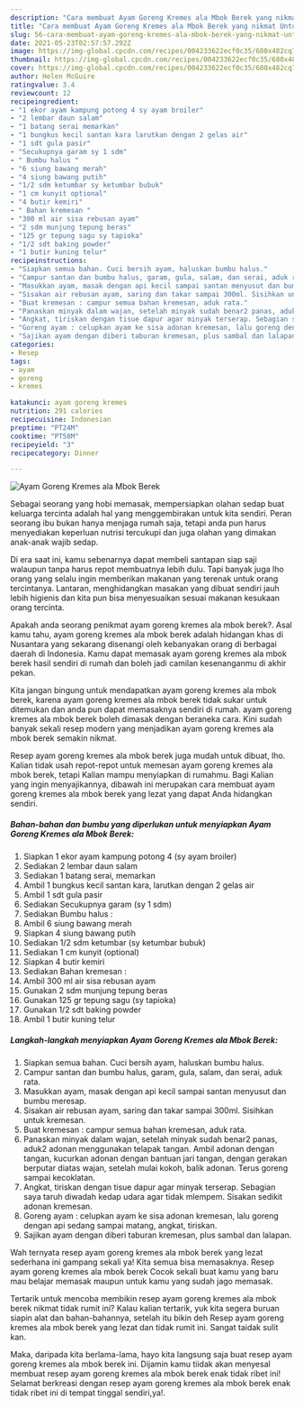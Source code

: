 ```yaml
---
description: "Cara membuat Ayam Goreng Kremes ala Mbok Berek yang nikmat Untuk Jualan"
title: "Cara membuat Ayam Goreng Kremes ala Mbok Berek yang nikmat Untuk Jualan"
slug: 56-cara-membuat-ayam-goreng-kremes-ala-mbok-berek-yang-nikmat-untuk-jualan
date: 2021-05-23T02:57:57.292Z
image: https://img-global.cpcdn.com/recipes/004233622ecf0c35/680x482cq70/ayam-goreng-kremes-ala-mbok-berek-foto-resep-utama.jpg
thumbnail: https://img-global.cpcdn.com/recipes/004233622ecf0c35/680x482cq70/ayam-goreng-kremes-ala-mbok-berek-foto-resep-utama.jpg
cover: https://img-global.cpcdn.com/recipes/004233622ecf0c35/680x482cq70/ayam-goreng-kremes-ala-mbok-berek-foto-resep-utama.jpg
author: Helen McGuire
ratingvalue: 3.4
reviewcount: 12
recipeingredient:
- "1 ekor ayam kampung potong 4 sy ayam broiler"
- "2 lembar daun salam"
- "1 batang serai memarkan"
- "1 bungkus kecil santan kara larutkan dengan 2 gelas air"
- "1 sdt gula pasir"
- "Secukupnya garam sy 1 sdm"
- " Bumbu halus "
- "6 siung bawang merah"
- "4 siung bawang putih"
- "1/2 sdm ketumbar sy ketumbar bubuk"
- "1 cm kunyit optional"
- "4 butir kemiri"
- " Bahan kremesan "
- "300 ml air sisa rebusan ayam"
- "2 sdm munjung tepung beras"
- "125 gr tepung sagu sy tapioka"
- "1/2 sdt baking powder"
- "1 butir kuning telur"
recipeinstructions:
- "Siapkan semua bahan. Cuci bersih ayam, haluskan bumbu halus."
- "Campur santan dan bumbu halus, garam, gula, salam, dan serai, aduk rata."
- "Masukkan ayam, masak dengan api kecil sampai santan menyusut dan bumbu meresap."
- "Sisakan air rebusan ayam, saring dan takar sampai 300ml. Sisihkan untuk kremesan."
- "Buat kremesan : campur semua bahan kremesan, aduk rata."
- "Panaskan minyak dalam wajan, setelah minyak sudah benar2 panas, aduk2 adonan menggunakan telapak tangan. Ambil adonan dengan tangan, kucurkan adonan dengan bantuan jari tangan, dengan gerakan berputar diatas wajan, setelah mulai kokoh, balik adonan. Terus goreng sampai kecoklatan."
- "Angkat, tiriskan dengan tisue dapur agar minyak terserap. Sebagian saya taruh diwadah kedap udara agar tidak mlempem. Sisakan sedikit adonan kremesan."
- "Goreng ayam : celupkan ayam ke sisa adonan kremesan, lalu goreng dengan api sedang sampai matang, angkat, tiriskan."
- "Sajikan ayam dengan diberi taburan kremesan, plus sambal dan lalapan."
categories:
- Resep
tags:
- ayam
- goreng
- kremes

katakunci: ayam goreng kremes 
nutrition: 291 calories
recipecuisine: Indonesian
preptime: "PT24M"
cooktime: "PT58M"
recipeyield: "3"
recipecategory: Dinner

---
```



![Ayam Goreng Kremes ala Mbok Berek](https://img-global.cpcdn.com/recipes/004233622ecf0c35/680x482cq70/ayam-goreng-kremes-ala-mbok-berek-foto-resep-utama.jpg)

Sebagai seorang yang hobi memasak, mempersiapkan olahan sedap buat keluarga tercinta adalah hal yang menggembirakan untuk kita sendiri. Peran seorang ibu bukan hanya menjaga rumah saja, tetapi anda pun harus menyediakan keperluan nutrisi tercukupi dan juga olahan yang dimakan anak-anak wajib sedap.

Di era  saat ini, kamu sebenarnya dapat membeli santapan siap saji walaupun tanpa harus repot membuatnya lebih dulu. Tapi banyak juga lho orang yang selalu ingin memberikan makanan yang terenak untuk orang tercintanya. Lantaran, menghidangkan masakan yang dibuat sendiri jauh lebih higienis dan kita pun bisa menyesuaikan sesuai makanan kesukaan orang tercinta. 



Apakah anda seorang penikmat ayam goreng kremes ala mbok berek?. Asal kamu tahu, ayam goreng kremes ala mbok berek adalah hidangan khas di Nusantara yang sekarang disenangi oleh kebanyakan orang di berbagai daerah di Indonesia. Kamu dapat memasak ayam goreng kremes ala mbok berek hasil sendiri di rumah dan boleh jadi camilan kesenanganmu di akhir pekan.

Kita jangan bingung untuk mendapatkan ayam goreng kremes ala mbok berek, karena ayam goreng kremes ala mbok berek tidak sukar untuk ditemukan dan anda pun dapat memasaknya sendiri di rumah. ayam goreng kremes ala mbok berek boleh dimasak dengan beraneka cara. Kini sudah banyak sekali resep modern yang menjadikan ayam goreng kremes ala mbok berek semakin nikmat.

Resep ayam goreng kremes ala mbok berek juga mudah untuk dibuat, lho. Kalian tidak usah repot-repot untuk memesan ayam goreng kremes ala mbok berek, tetapi Kalian mampu menyiapkan di rumahmu. Bagi Kalian yang ingin menyajikannya, dibawah ini merupakan cara membuat ayam goreng kremes ala mbok berek yang lezat yang dapat Anda hidangkan sendiri.

<!--inarticleads1-->

##### Bahan-bahan dan bumbu yang diperlukan untuk menyiapkan Ayam Goreng Kremes ala Mbok Berek:

1. Siapkan 1 ekor ayam kampung potong 4 (sy ayam broiler)
1. Sediakan 2 lembar daun salam
1. Sediakan 1 batang serai, memarkan
1. Ambil 1 bungkus kecil santan kara, larutkan dengan 2 gelas air
1. Ambil 1 sdt gula pasir
1. Sediakan Secukupnya garam (sy 1 sdm)
1. Sediakan  Bumbu halus :
1. Ambil 6 siung bawang merah
1. Siapkan 4 siung bawang putih
1. Sediakan 1/2 sdm ketumbar (sy ketumbar bubuk)
1. Sediakan 1 cm kunyit (optional)
1. Siapkan 4 butir kemiri
1. Sediakan  Bahan kremesan :
1. Ambil 300 ml air sisa rebusan ayam
1. Gunakan 2 sdm munjung tepung beras
1. Gunakan 125 gr tepung sagu (sy tapioka)
1. Gunakan 1/2 sdt baking powder
1. Ambil 1 butir kuning telur




<!--inarticleads2-->

##### Langkah-langkah menyiapkan Ayam Goreng Kremes ala Mbok Berek:

1. Siapkan semua bahan. Cuci bersih ayam, haluskan bumbu halus.
1. Campur santan dan bumbu halus, garam, gula, salam, dan serai, aduk rata.
1. Masukkan ayam, masak dengan api kecil sampai santan menyusut dan bumbu meresap.
1. Sisakan air rebusan ayam, saring dan takar sampai 300ml. Sisihkan untuk kremesan.
1. Buat kremesan : campur semua bahan kremesan, aduk rata.
1. Panaskan minyak dalam wajan, setelah minyak sudah benar2 panas, aduk2 adonan menggunakan telapak tangan. Ambil adonan dengan tangan, kucurkan adonan dengan bantuan jari tangan, dengan gerakan berputar diatas wajan, setelah mulai kokoh, balik adonan. Terus goreng sampai kecoklatan.
1. Angkat, tiriskan dengan tisue dapur agar minyak terserap. Sebagian saya taruh diwadah kedap udara agar tidak mlempem. Sisakan sedikit adonan kremesan.
1. Goreng ayam : celupkan ayam ke sisa adonan kremesan, lalu goreng dengan api sedang sampai matang, angkat, tiriskan.
1. Sajikan ayam dengan diberi taburan kremesan, plus sambal dan lalapan.




Wah ternyata resep ayam goreng kremes ala mbok berek yang lezat sederhana ini gampang sekali ya! Kita semua bisa memasaknya. Resep ayam goreng kremes ala mbok berek Cocok sekali buat kamu yang baru mau belajar memasak maupun untuk kamu yang sudah jago memasak.

Tertarik untuk mencoba membikin resep ayam goreng kremes ala mbok berek nikmat tidak rumit ini? Kalau kalian tertarik, yuk kita segera buruan siapin alat dan bahan-bahannya, setelah itu bikin deh Resep ayam goreng kremes ala mbok berek yang lezat dan tidak rumit ini. Sangat taidak sulit kan. 

Maka, daripada kita berlama-lama, hayo kita langsung saja buat resep ayam goreng kremes ala mbok berek ini. Dijamin kamu tiidak akan menyesal membuat resep ayam goreng kremes ala mbok berek enak tidak ribet ini! Selamat berkreasi dengan resep ayam goreng kremes ala mbok berek enak tidak ribet ini di tempat tinggal sendiri,ya!.


